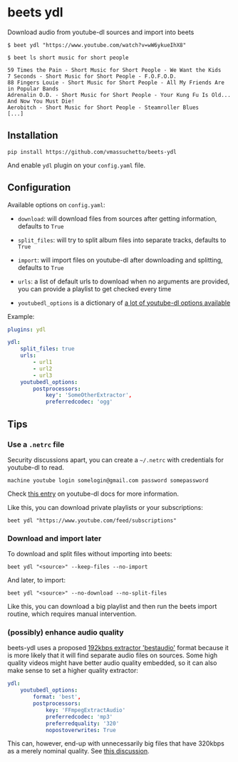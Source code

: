 # beets ydl

Download audio from youtube-dl sources and import into beets

    $ beet ydl "https://www.youtube.com/watch?v=wW6ykueIhX8"

    $ beet ls short music for short people

    59 Times the Pain - Short Music for Short People - We Want the Kids
    7 Seconds - Short Music for Short People - F.O.F.O.D.
    88 Fingers Louie - Short Music for Short People - All My Friends Are in Popular Bands
    Adrenalin O.D. - Short Music for Short People - Your Kung Fu Is Old... And Now You Must Die!
    Aerobitch - Short Music for Short People - Steamroller Blues
    [...]

## Installation

    pip install https://github.com/vmassuchetto/beets-ydl

And enable `ydl` plugin on your `config.yaml` file.

## Configuration

Available options on `config.yaml`:

- `download`: will download files from sources after getting information,
  defaults to `True`

- `split_files`: will try to split album files into separate tracks, defaults
  to `True`

- `import`: will import files on youtube-dl after downloading and splitting,
  defaults to `True`

- `urls`: a list of default urls to download when no arguments are provided, you
  can provide a playlist to get checked every time

- `youtubedl_options` is a dictionary of
  [a lot of youtube-dl options available](https://git.io/fN0c7)

Example:

```yaml
plugins: ydl

ydl:
    split_files: true
    urls:
        - url1
        - url2
        - url3
    youtubedl_options:
        postprocessors:
            key': 'SomeOtherExtractor',
            preferredcodec: 'ogg'
```
## Tips

### Use a `.netrc` file

Security discussions apart, you can create a `~/.netrc` with credentials for
youtube-dl to read.

    machine youtube login somelogin@gmail.com password somepassword

Check [this entry](https://git.io/fN2TD) on youtube-dl docs for more
information.

Like this, you can download private playlists or your subscriptions:

    beet ydl "https://www.youtube.com/feed/subscriptions"

### Download and import later

To download and split files without importing into beets:

    beet ydl "<source>" --keep-files --no-import

And later, to import:

    beet ydl "<source>" --no-download --no-split-files

Like this, you can download a big playlist and then run the beets import
routine, which requires manual intervention.

### (possibly) enhance audio quality

beets-ydl uses a proposed [192kbps extractor 'bestaudio'](https://git.io/fN2mJ)
format because it is more likely that it will find separate audio files on
sources. Some high quality videos might have better audio quality embedded, so
it can also make sense to set a higher quality extractor:

```yaml
ydl:
    youtubedl_options:
        format: 'best',
        postprocessors:
            key: 'FFmpegExtractAudio'
            preferredcodec: 'mp3'
            preferredquality: '320'
            nopostoverwrites: True
```

This can, however, end-up with unnecessarily big files that have 320kbps as a
merely nominal quality. See [this discussion](https://askubuntu.com/q/634584).